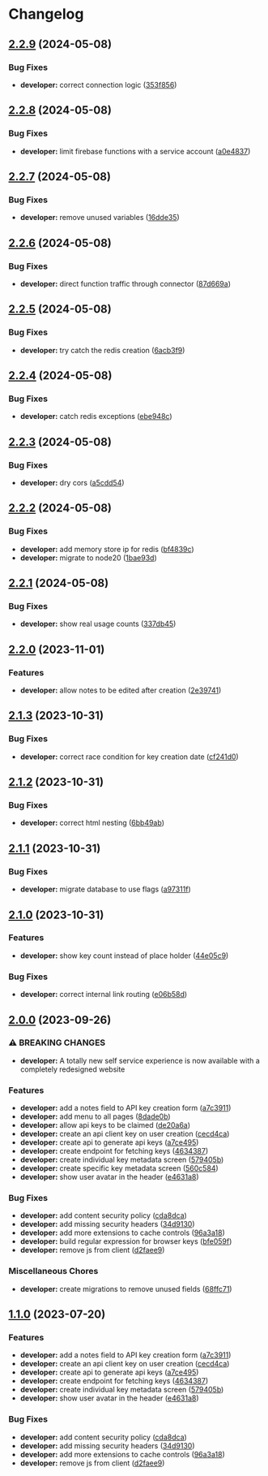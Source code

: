 # Changelog

## [2.2.9](https://github.com/agrc/api.mapserv.utah.gov/compare/developer-v2.2.8...developer-v2.2.9) (2024-05-08)


### Bug Fixes

* **developer:** correct connection logic ([353f856](https://github.com/agrc/api.mapserv.utah.gov/commit/353f856f8492595a810165696f52ce1fd21c373e))

## [2.2.8](https://github.com/agrc/api.mapserv.utah.gov/compare/developer-v2.2.7...developer-v2.2.8) (2024-05-08)


### Bug Fixes

* **developer:** limit firebase functions with a service account ([a0e4837](https://github.com/agrc/api.mapserv.utah.gov/commit/a0e4837802f12a8213cecbd2872481be4dbf93f5))

## [2.2.7](https://github.com/agrc/api.mapserv.utah.gov/compare/developer-v2.2.6...developer-v2.2.7) (2024-05-08)


### Bug Fixes

* **developer:** remove unused variables ([16dde35](https://github.com/agrc/api.mapserv.utah.gov/commit/16dde35c5059e5f0ef224036800170cfa6a89ceb))

## [2.2.6](https://github.com/agrc/api.mapserv.utah.gov/compare/developer-v2.2.5...developer-v2.2.6) (2024-05-08)


### Bug Fixes

* **developer:** direct function traffic through connector ([87d669a](https://github.com/agrc/api.mapserv.utah.gov/commit/87d669a53caa7a4abade18f8ff4b55c504c8ca56))

## [2.2.5](https://github.com/agrc/api.mapserv.utah.gov/compare/developer-v2.2.4...developer-v2.2.5) (2024-05-08)


### Bug Fixes

* **developer:** try catch the redis creation ([6acb3f9](https://github.com/agrc/api.mapserv.utah.gov/commit/6acb3f93f550aad3e12195f280ca81ef0a42533b))

## [2.2.4](https://github.com/agrc/api.mapserv.utah.gov/compare/developer-v2.2.3...developer-v2.2.4) (2024-05-08)


### Bug Fixes

* **developer:** catch redis exceptions ([ebe948c](https://github.com/agrc/api.mapserv.utah.gov/commit/ebe948ce92158c13f2755f5c289ab6d8271bd425))

## [2.2.3](https://github.com/agrc/api.mapserv.utah.gov/compare/developer-v2.2.2...developer-v2.2.3) (2024-05-08)


### Bug Fixes

* **developer:** dry cors ([a5cdd54](https://github.com/agrc/api.mapserv.utah.gov/commit/a5cdd54ed078298e55386cbeaba5a0b6c40c8029))

## [2.2.2](https://github.com/agrc/api.mapserv.utah.gov/compare/developer-v2.2.1...developer-v2.2.2) (2024-05-08)


### Bug Fixes

* **developer:** add memory store ip for redis ([bf4839c](https://github.com/agrc/api.mapserv.utah.gov/commit/bf4839c0326fe71b2b93df9d8c9c8b0951d81573))
* **developer:** migrate to node20 ([1bae93d](https://github.com/agrc/api.mapserv.utah.gov/commit/1bae93d77084e5d4b7fa13817b83be64a8fae410))

## [2.2.1](https://github.com/agrc/api.mapserv.utah.gov/compare/developer-v2.2.0...developer-v2.2.1) (2024-05-08)


### Bug Fixes

* **developer:** show real usage counts ([337db45](https://github.com/agrc/api.mapserv.utah.gov/commit/337db4582de3477eb2ca9061ace1925f84fc1f2c))

## [2.2.0](https://github.com/agrc/api.mapserv.utah.gov/compare/developer-v2.1.3...developer-v2.2.0) (2023-11-01)


### Features

* **developer:** allow notes to be edited after creation ([2e39741](https://github.com/agrc/api.mapserv.utah.gov/commit/2e39741194a8122cfe1c5cb833dd1d2c9cf2e7b2))

## [2.1.3](https://github.com/agrc/api.mapserv.utah.gov/compare/developer-v2.1.2...developer-v2.1.3) (2023-10-31)


### Bug Fixes

* **developer:** correct race condition for key creation date ([cf241d0](https://github.com/agrc/api.mapserv.utah.gov/commit/cf241d0a0c5e76511dc74bc1a2ef324b4a8db992))

## [2.1.2](https://github.com/agrc/api.mapserv.utah.gov/compare/developer-v2.1.1...developer-v2.1.2) (2023-10-31)


### Bug Fixes

* **developer:** correct html nesting ([6bb49ab](https://github.com/agrc/api.mapserv.utah.gov/commit/6bb49ab5bb929a503b15b78211ae6728e4841558))

## [2.1.1](https://github.com/agrc/api.mapserv.utah.gov/compare/developer-v2.1.0...developer-v2.1.1) (2023-10-31)


### Bug Fixes

* **developer:** migrate database to use flags ([a97311f](https://github.com/agrc/api.mapserv.utah.gov/commit/a97311f3479e3d2e6b0a64d33b446e06236fe845))

## [2.1.0](https://github.com/agrc/api.mapserv.utah.gov/compare/developer-v2.0.0...developer-v2.1.0) (2023-10-31)


### Features

* **developer:** show key count instead of place holder ([44e05c9](https://github.com/agrc/api.mapserv.utah.gov/commit/44e05c9cc0b47893040c2fabf780d4bac55165b1))


### Bug Fixes

* **developer:** correct internal link routing ([e06b58d](https://github.com/agrc/api.mapserv.utah.gov/commit/e06b58d13e58eec78db7122c0f70c89bc4782e10))

## [2.0.0](https://github.com/agrc/api.mapserv.utah.gov/compare/developer-v1.2.6...developer-v2.0.0) (2023-09-26)


### ⚠ BREAKING CHANGES

* **developer:** A totally new self service experience is now available with a completely redesigned website

### Features

* **developer:** add a notes field to API key creation form ([a7c3911](https://github.com/agrc/api.mapserv.utah.gov/commit/a7c3911d8e3d09322c97aafef1f0565a4087749d))
* **developer:** add menu to all pages ([8dade0b](https://github.com/agrc/api.mapserv.utah.gov/commit/8dade0baf56d8f4e11939f27f1e53af6d7ce02f0))
* **developer:** allow api keys to be claimed ([de20a6a](https://github.com/agrc/api.mapserv.utah.gov/commit/de20a6a7fb0fe23b7ae342f67f872e64a3fa297b))
* **developer:** create an api client key on user creation ([cecd4ca](https://github.com/agrc/api.mapserv.utah.gov/commit/cecd4ca7597ffeae7ed974a22ba2d9600fa699ed))
* **developer:** create api to generate api keys ([a7ce495](https://github.com/agrc/api.mapserv.utah.gov/commit/a7ce495b57a50c677341861f23d3ef47f010a6f9))
* **developer:** create endpoint for fetching keys ([4634387](https://github.com/agrc/api.mapserv.utah.gov/commit/4634387cff44bfc9891dfc7b80fdc380201287fa))
* **developer:** create individual key metadata screen ([579405b](https://github.com/agrc/api.mapserv.utah.gov/commit/579405bcf51c145f3a4b165d1404491207c3fbcd))
* **developer:** create specific key metadata screen ([560c584](https://github.com/agrc/api.mapserv.utah.gov/commit/560c584dfc0b8c34a6660f87af065038da5fc21a))
* **developer:** show user avatar in the header ([e4631a8](https://github.com/agrc/api.mapserv.utah.gov/commit/e4631a8d77bdde83b1271b1e5ed450d088842403))


### Bug Fixes

* **developer:** add content security policy ([cda8dca](https://github.com/agrc/api.mapserv.utah.gov/commit/cda8dca1c65cdb51e54a5996457669d48b6491cb))
* **developer:** add missing security headers ([34d9130](https://github.com/agrc/api.mapserv.utah.gov/commit/34d913050bb164207b7da10134a1612229881cc5))
* **developer:** add more extensions to cache controls ([96a3a18](https://github.com/agrc/api.mapserv.utah.gov/commit/96a3a1812519098118b39aeb11761e1d95818d8d))
* **developer:** build regular expression for browser keys ([bfe059f](https://github.com/agrc/api.mapserv.utah.gov/commit/bfe059f1c954fa182109ee1dcca7d398e87dede9))
* **developer:** remove js from client ([d2faee9](https://github.com/agrc/api.mapserv.utah.gov/commit/d2faee98432d2e3c8551b476e62190c37122a6ef))


### Miscellaneous Chores

* **developer:** create migrations to remove unused fields ([68ffc71](https://github.com/agrc/api.mapserv.utah.gov/commit/68ffc716f4ae0be61a033d32f05be51b420a9265))

## [1.1.0](https://github.com/agrc/api.mapserv.utah.gov/compare/developer-v1.0.0...developer-v1.1.0) (2023-07-20)


### Features

* **developer:** add a notes field to API key creation form ([a7c3911](https://github.com/agrc/api.mapserv.utah.gov/commit/a7c3911d8e3d09322c97aafef1f0565a4087749d))
* **developer:** create an api client key on user creation ([cecd4ca](https://github.com/agrc/api.mapserv.utah.gov/commit/cecd4ca7597ffeae7ed974a22ba2d9600fa699ed))
* **developer:** create api to generate api keys ([a7ce495](https://github.com/agrc/api.mapserv.utah.gov/commit/a7ce495b57a50c677341861f23d3ef47f010a6f9))
* **developer:** create endpoint for fetching keys ([4634387](https://github.com/agrc/api.mapserv.utah.gov/commit/4634387cff44bfc9891dfc7b80fdc380201287fa))
* **developer:** create individual key metadata screen ([579405b](https://github.com/agrc/api.mapserv.utah.gov/commit/579405bcf51c145f3a4b165d1404491207c3fbcd))
* **developer:** show user avatar in the header ([e4631a8](https://github.com/agrc/api.mapserv.utah.gov/commit/e4631a8d77bdde83b1271b1e5ed450d088842403))


### Bug Fixes

* **developer:** add content security policy ([cda8dca](https://github.com/agrc/api.mapserv.utah.gov/commit/cda8dca1c65cdb51e54a5996457669d48b6491cb))
* **developer:** add missing security headers ([34d9130](https://github.com/agrc/api.mapserv.utah.gov/commit/34d913050bb164207b7da10134a1612229881cc5))
* **developer:** add more extensions to cache controls ([96a3a18](https://github.com/agrc/api.mapserv.utah.gov/commit/96a3a1812519098118b39aeb11761e1d95818d8d))
* **developer:** remove js from client ([d2faee9](https://github.com/agrc/api.mapserv.utah.gov/commit/d2faee98432d2e3c8551b476e62190c37122a6ef))

